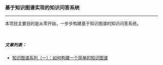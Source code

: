 ### 基于知识图谱实现的知识问答系统

___

本项目主要目的是从零开始，一步步构建基于知识图谱的知识问答系统。

<br/>

##### 文章列表：

* [知识图谱系列（一）：如何构建一个简单的知识图谱](https://blog.csdn.net/jesseyule/article/details/110453709)

